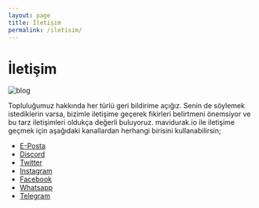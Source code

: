 ```yaml
---
layout: page
title: İletişim
permalink: /iletisim/
---
```


<div class="block">
  <h1 class="text-3xl font-bold text-gray-800 mb-4">İletişim</h1>

<img
    class="lg:h-60 md:h-36 w-full object-cover object-top rounded mb-4"
    src="https://cdn.pixabay.com/photo/2015/01/11/02/15/mailbox-595854_960_720.jpg"
    alt="blog"
  />

  <p class="leading-7 mb-2">
    Topluluğumuz hakkında her türlü geri bildirime açığız. Senin de söylemek istediklerin varsa, bizimle iletişime geçerek fikirleri belirtmeni önemsiyor ve bu tarz iletişimleri oldukça değerli buluyoruz. <span class="text-mavidurak-700 font-bold">mavidurak.io</span> ile iletişime geçmek için aşağıdaki kanallardan herhangi birisini kullanabilirsin;
  </p>

  <ul class="leading-7 mb-2 list-disc pl-5">
    <li><a class="text-mavidurak-500 hover:text-mavidurak-700" href="mailto:mavidurak.io@gmail.com" target="_blank">E-Posta</a></li>
    <li><a class="text-mavidurak-500 hover:text-mavidurak-700" href="https://discord.gg/7zaXka9" target="_blank">Discord</a></li>
    <li><a class="text-mavidurak-500 hover:text-mavidurak-700" href="https://twitter.com/mavidurakio" target="_blank">Twitter</a></li>
    <li><a class="text-mavidurak-500 hover:text-mavidurak-700" href="https://www.instagram.com/mavidurak.io/" target="_blank">Instagram</a></li>
    <li><a class="text-mavidurak-500 hover:text-mavidurak-700" href="https://www.facebook.com/mavidurakio/" target="_blank">Facebook</a></li>
    <li><a class="text-mavidurak-500 hover:text-mavidurak-700" href="https://chat.whatsapp.com/FLXNq9OlA4W6jSakpKJMjF" target="_blank">Whatsapp</a></li>
    <li><a class="text-mavidurak-500 hover:text-mavidurak-700" href="https://t.me/mavidurakio" target="_blank">Telegram</a></li>
  </ul>
</div>
